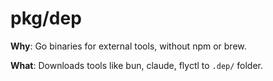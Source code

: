 # pkg/dep

**Why**: Go binaries for external tools, without npm or brew.

**What**: Downloads tools like bun, claude, flyctl to `.dep/` folder.

